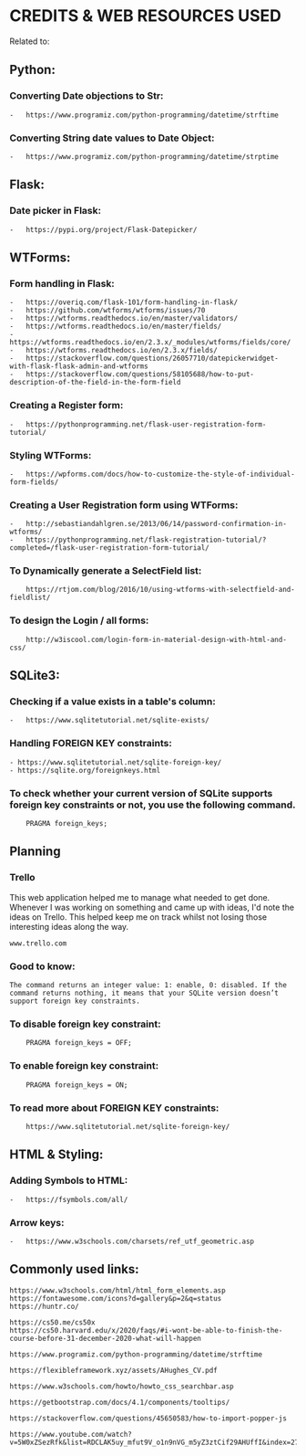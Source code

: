 # CREDITS & WEB RESOURCES USED

Related to:

## Python:
### Converting Date objections to Str:
```
-   https://www.programiz.com/python-programming/datetime/strftime
```

### Converting String date values to Date Object:
```
-   https://www.programiz.com/python-programming/datetime/strptime
```

## Flask:
### Date picker in Flask:
```
-   https://pypi.org/project/Flask-Datepicker/
```

## WTForms:
### Form handling in Flask:
```
-   https://overiq.com/flask-101/form-handling-in-flask/
-   https://github.com/wtforms/wtforms/issues/70
-   https://wtforms.readthedocs.io/en/master/validators/
-   https://wtforms.readthedocs.io/en/master/fields/
-   https://wtforms.readthedocs.io/en/2.3.x/_modules/wtforms/fields/core/
-   https://wtforms.readthedocs.io/en/2.3.x/fields/
-   https://stackoverflow.com/questions/26057710/datepickerwidget-with-flask-flask-admin-and-wtforms
-   https://stackoverflow.com/questions/58105688/how-to-put-description-of-the-field-in-the-form-field
```

### Creating a Register form:
```
-   https://pythonprogramming.net/flask-user-registration-form-tutorial/
```

### Styling WTForms: 
```
-   https://wpforms.com/docs/how-to-customize-the-style-of-individual-form-fields/
```

### Creating a User Registration form using WTForms:
```
-   http://sebastiandahlgren.se/2013/06/14/password-confirmation-in-wtforms/
-   https://pythonprogramming.net/flask-registration-tutorial/?completed=/flask-user-registration-form-tutorial/
```

### To Dynamically generate a SelectField list:
```
    https://rtjom.com/blog/2016/10/using-wtforms-with-selectfield-and-fieldlist/
```

### To design the Login / all forms:
```
    http://w3iscool.com/login-form-in-material-design-with-html-and-css/
```

## SQLite3:
### Checking if a value exists in a table's column:
```
-   https://www.sqlitetutorial.net/sqlite-exists/
```

### Handling FOREIGN KEY constraints:
```
- https://www.sqlitetutorial.net/sqlite-foreign-key/
- https://sqlite.org/foreignkeys.html
```

### To check whether your current version of SQLite supports foreign key constraints or not, you use the following command.
```
    PRAGMA foreign_keys;
```

## Planning 
### Trello 
This web application helped me to manage what needed to get done. Whenever I was working on something and came up with ideas, I'd note the ideas on Trello. This helped keep me on track whilst not losing those interesting ideas along the way. 

```
www.trello.com
```

### Good to know: 
```
The command returns an integer value: 1: enable, 0: disabled. If the command returns nothing, it means that your SQLite version doesn’t support foreign key constraints.
```

### To disable foreign key constraint:
```
    PRAGMA foreign_keys = OFF;
```

### To enable foreign key constraint:
```
    PRAGMA foreign_keys = ON;
```

### To read more about FOREIGN KEY constraints:
```
    https://www.sqlitetutorial.net/sqlite-foreign-key/
```

## HTML & Styling:
### Adding Symbols to HTML:
```
-   https://fsymbols.com/all/
```

### Arrow keys:
```
-   https://www.w3schools.com/charsets/ref_utf_geometric.asp
```

## Commonly used links:
```
https://www.w3schools.com/html/html_form_elements.asp
https://fontawesome.com/icons?d=gallery&p=2&q=status
https://huntr.co/

https://cs50.me/cs50x
https://cs50.harvard.edu/x/2020/faqs/#i-wont-be-able-to-finish-the-course-before-31-december-2020-what-will-happen

https://www.programiz.com/python-programming/datetime/strftime

https://flexibleframework.xyz/assets/AHughes_CV.pdf

https://www.w3schools.com/howto/howto_css_searchbar.asp

https://getbootstrap.com/docs/4.1/components/tooltips/

https://stackoverflow.com/questions/45650583/how-to-import-popper-js

https://www.youtube.com/watch?v=5W0xZSezRfk&list=RDCLAK5uy_mfut9V_o1n9nVG_m5yZ3ztCif29AHUffI&index=27
```